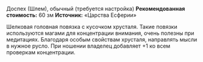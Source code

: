 Доспех (Шлем), обычный (требуется настройка)
**Рекомендованная стоимость:** 60 зм
**Источник:** «Царства Есферии»

Шелковая головная повязка с кусочком хрусталя. Такие повязки используются магами для концентрации внимания, очень полезны при медитациях. Благодаря особым свойствам хрусталя, направлять мысли в нужное русло. При ношении владелец добавляет +1 ко всем проверкам концентрации.